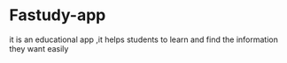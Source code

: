# Fastudy-app
it is an educational app ,it helps students to learn and find the information they want easily
